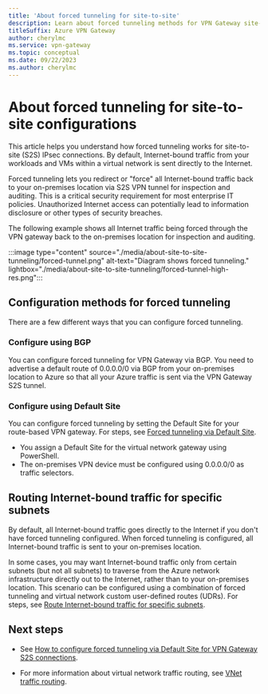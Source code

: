 ```yaml
---
title: 'About forced tunneling for site-to-site'
description: Learn about forced tunneling methods for VPN Gateway site-to-site connections.
titleSuffix: Azure VPN Gateway
author: cherylmc
ms.service: vpn-gateway
ms.topic: conceptual
ms.date: 09/22/2023
ms.author: cherylmc
---
```


# About forced tunneling for site-to-site configurations

This article helps you understand how forced tunneling works for site-to-site (S2S) IPsec connections. By default, Internet-bound traffic from your workloads and VMs within a virtual network is sent directly to the Internet.

Forced tunneling lets you redirect or "force" all Internet-bound traffic back to your on-premises location via S2S VPN tunnel for inspection and auditing. This is a critical security requirement for most enterprise IT policies. Unauthorized Internet access can potentially lead to information disclosure or other types of security breaches.

The following example shows all Internet traffic being forced through the VPN gateway back to the on-premises location for inspection and auditing.

:::image type="content" source="./media/about-site-to-site-tunneling/forced-tunnel.png" alt-text="Diagram shows forced tunneling." lightbox="./media/about-site-to-site-tunneling/forced-tunnel-high-res.png":::

## Configuration methods for forced tunneling

There are a few different ways that you can configure forced tunneling.

### Configure using BGP

You can configure forced tunneling for VPN Gateway via BGP. You  need to advertise a default route of 0.0.0.0/0 via BGP from your on-premises location to Azure so that all your Azure traffic is sent via the VPN Gateway S2S tunnel.

### Configure using Default Site

You can configure forced tunneling by setting the Default Site for your route-based VPN gateway. For steps, see [Forced tunneling via Default Site](site-to-site-tunneling.md).

* You assign a Default Site for the virtual network gateway using PowerShell.
* The on-premises VPN device must be configured using 0.0.0.0/0 as traffic selectors.

## Routing Internet-bound traffic for specific subnets

By default, all Internet-bound traffic goes directly to the Internet if you don't have forced tunneling configured. When forced tunneling is configured, all Internet-bound traffic is sent to your on-premises location.

In some cases, you may want Internet-bound traffic only from certain subnets (but not all subnets) to traverse from the Azure network infrastructure directly out to the Internet, rather than to your on-premises location. This scenario can be configured using a combination of forced tunneling and virtual network custom user-defined routes (UDRs). For steps, see [Route Internet-bound traffic for specific subnets](site-to-site-tunneling.md#udr).

## Next steps

* See [How to configure forced tunneling via Default Site for VPN Gateway S2S connections](site-to-site-tunneling.md).

* For more information about virtual network traffic routing, see [VNet traffic routing](../virtual-network/virtual-networks-udr-overview.md).

